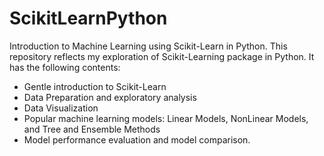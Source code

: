 # ScikitLearnPython
Introduction to Machine Learning using Scikit-Learn in Python. This repository reflects my exploration of Scikit-Learning package in Python. It has the following contents:

- Gentle introduction to Scikit-Learn
- Data Preparation and exploratory analysis
- Data Visualization
- Popular machine learning models: Linear Models, NonLinear Models, and Tree and Ensemble Methods
- Model performance evaluation and model comparison.
